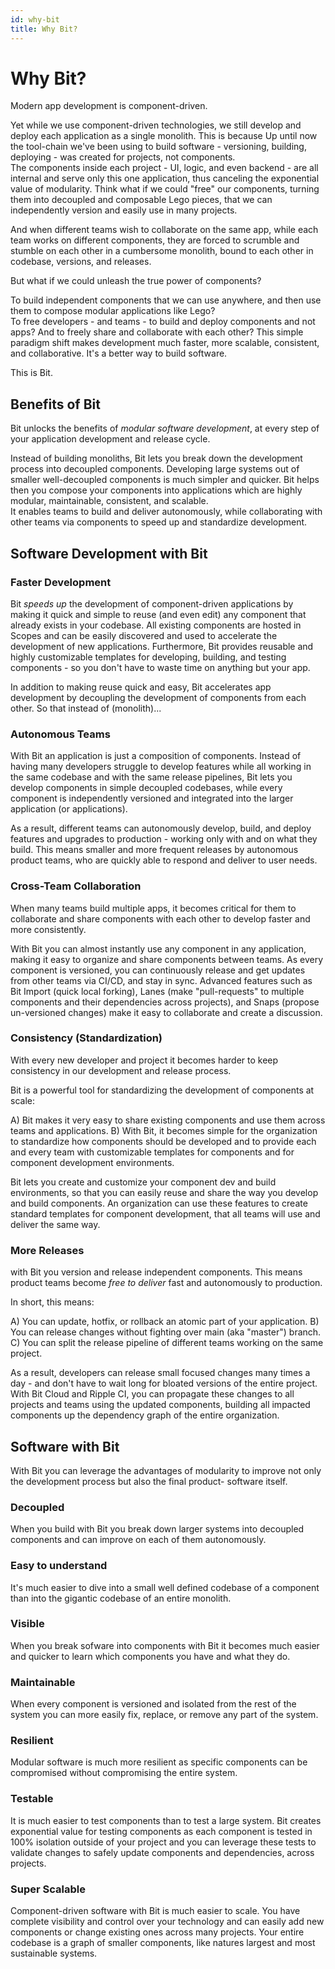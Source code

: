 ```yaml
---
id: why-bit
title: Why Bit?
---
```


# Why Bit?

Modern app development is component-driven.

Yet while we use component-driven technologies, we still develop and deploy each application as a single monolith. 
This is because Up until now the tool-chain we've been using to build software - versioning, building, deploying - was created for projects, not components.   
The components inside each project - UI, logic, and even backend - are all internal and serve only this one application, thus canceling the exponential value of modularity. 
Think what if we could "free" our components, turning them into decoupled and composable Lego pieces, that we can independently version and easily use in many projects.

And when different teams wish to collaborate on the same app, while each team works on different components, they are forced to scrumble and stumble on each other in a cumbersome monolith, bound to each other in codebase, versions, and releases.

But what if we could unleash the true power of components?

To build independent components that we can use anywhere, and then use them to compose modular applications like Lego?  
To free developers - and teams - to build and deploy components and not apps? And to freely share and collaborate with each other?
This simple paradigm shift makes development much faster, more scalable, consistent, and collaborative. It's a better way to build software.  

This is Bit.

## Benefits of Bit

Bit unlocks the benefits of *modular software development*, at every step of your application development and release cycle.  

Instead of building monoliths, Bit lets you break down the development process into decoupled components. Developing large systems out of smaller well-decoupled components is much simpler and quicker. 
Bit helps then you compose your components into applications which are highly modular, maintainable, consistent, and scalable.  
It enables teams to build and deliver autonomously, while collaborating with other teams via components to speed up and standardize development.  

## Software Development with Bit

### Faster Development

Bit *speeds up* the development of component-driven applications by making it quick and simple to reuse (and even edit) any component that already exists in your codebase.
All existing components are hosted in Scopes and can be easily discovered and used to accelerate the development of new applications.
Furthermore, Bit provides reusable and highly customizable templates for developing, building, and testing components - so you don't have to waste time on anything but your app.

In addition to making reuse quick and easy, Bit accelerates app development by decoupling the development of components from each other. So that instead of (monolith)...

### Autonomous Teams

 With Bit an application is just a composition of components. Instead of having many developers struggle to develop features while all working in the same codebase and with the same release pipelines, 
 Bit lets you develop components in simple decoupled codebases, while every component is independently versioned and integrated into the larger application (or applications).  

 As a result, different teams can autonomously develop, build, and deploy features and upgrades to production - working only with and on what they build.
 This means smaller and more frequent releases by autonomous product teams, who are quickly able to respond and deliver to user needs.

### Cross-Team Collaboration

When many teams build multiple apps, it becomes critical for them to collaborate and share components with each other to develop faster and more consistently.

With Bit you can almost instantly use any component in any application, making it easy to organize and share components between teams. 
As every component is versioned, you can continuously release and get updates from other teams via CI/CD, and stay in sync. 
Advanced features such as Bit Import (quick local forking), Lanes (make "pull-requests" to multiple components and their dependencies across projects), and Snaps (propose un-versioned changes) make it easy to collaborate and create a discussion.

### Consistency (Standardization)

With every new developer and project it becomes harder to keep consistency in our development and release process.  

Bit is a powerful tool for standardizing the development of components at scale:

A) Bit makes it very easy to share existing components and use them across teams and applications.
B) With Bit, it becomes simple for the organization to standardize how components should be developed and to provide each and every team with customizable templates for components and for component development environments.

Bit lets you create and customize your component dev and build environments, so that you can easily reuse and share the way you develop and build components. 
An organization can use these features to create standard templates for component development, that all teams will use and deliver the same way.


### More Releases

with Bit you version and release independent components.
This means product teams become *free to deliver* fast and autonomously to production. 

In short, this means:

A) You can update, hotfix, or rollback an atomic part of your application.
B) You can release changes without fighting over main (aka "master") branch.
C) You can split the release pipeline of different teams working on the same project.

As a result, developers can release small focused changes many times a day - and don't have to wait long for bloated versions of the entire project.   
With Bit Cloud and Ripple CI, you can propagate these changes to all projects and teams using the updated components, building all impacted components up the dependency graph of the entire organization.


## Software with Bit

With Bit you can leverage the advantages of modularity to improve not only the development process but also the final product- software itself.

### Decoupled

When you build with Bit you break down larger systems into decoupled components and can improve on each of them autonomously. 

### Easy to understand

It's much easier to dive into a small well defined codebase of a component than into the gigantic codebase of an entire monolith.

### Visible

When you break sofware into components with Bit it becomes much easier and quicker to learn which components you have and what they do.

### Maintainable

When every component is versioned and isolated from the rest of the system you can more easily fix, replace, or remove any part of the system.

### Resilient

Modular software is much more resilient as specific components can be compromised without compromising the entire system. 

### Testable

It is much easier to test components than to test a large system. Bit creates exponential value for testing components as each component is tested in 100% isolation outside of your project and you can leverage these tests to validate changes to safely update components and dependencies, across projects. 

### Super Scalable

Component-driven software with Bit is much easier to scale. You have complete visibility and control over your technology and can easily add new components or change existing ones across many projects. Your entire codebase is a graph of smaller components, like natures largest and most sustainable systems.
